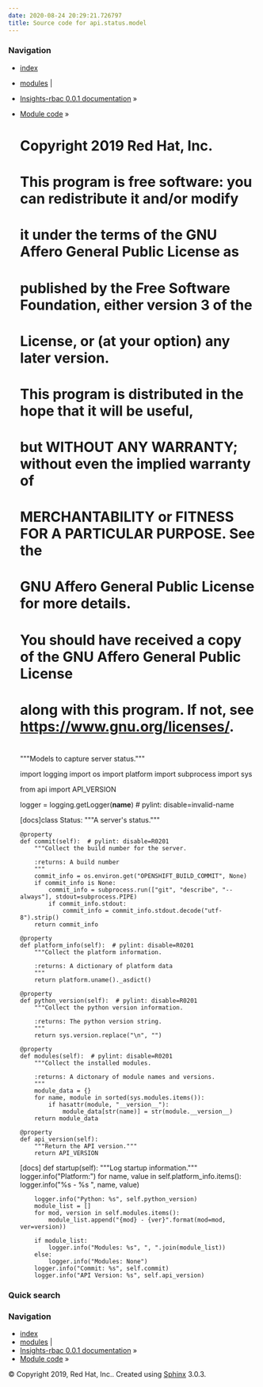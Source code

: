 ```yaml
---
date: 2020-08-24 20:29:21.726797
title: Source code for api.status.model
---
```

### Navigation

  - [index](../../../../genindex/ "General Index")
  - [modules](../../../../py-modindex/ "Python Module Index") |
  - [Insights-rbac 0.0.1 documentation](../../../../index/) »
  - [Module code](../../../index/) »


    #
    # Copyright 2019 Red Hat, Inc.
    #
    # This program is free software: you can redistribute it and/or modify
    # it under the terms of the GNU Affero General Public License as
    # published by the Free Software Foundation, either version 3 of the
    # License, or (at your option) any later version.
    #
    # This program is distributed in the hope that it will be useful,
    # but WITHOUT ANY WARRANTY; without even the implied warranty of
    # MERCHANTABILITY or FITNESS FOR A PARTICULAR PURPOSE.  See the
    # GNU Affero General Public License for more details.
    #
    # You should have received a copy of the GNU Affero General Public License
    # along with this program.  If not, see <https://www.gnu.org/licenses/>.
    #
    
    """Models to capture server status."""
    
    import logging
    import os
    import platform
    import subprocess
    import sys
    
    from api import API_VERSION
    
    logger = logging.getLogger(__name__)  # pylint: disable=invalid-name
    
    
    [docs]class Status:
        """A server's status."""
    
        @property
        def commit(self):  # pylint: disable=R0201
            """Collect the build number for the server.
    
            :returns: A build number
            """
            commit_info = os.environ.get("OPENSHIFT_BUILD_COMMIT", None)
            if commit_info is None:
                commit_info = subprocess.run(["git", "describe", "--always"], stdout=subprocess.PIPE)
                if commit_info.stdout:
                    commit_info = commit_info.stdout.decode("utf-8").strip()
            return commit_info
    
        @property
        def platform_info(self):  # pylint: disable=R0201
            """Collect the platform information.
    
            :returns: A dictionary of platform data
            """
            return platform.uname()._asdict()
    
        @property
        def python_version(self):  # pylint: disable=R0201
            """Collect the python version information.
    
            :returns: The python version string.
            """
            return sys.version.replace("\n", "")
    
        @property
        def modules(self):  # pylint: disable=R0201
            """Collect the installed modules.
    
            :returns: A dictonary of module names and versions.
            """
            module_data = {}
            for name, module in sorted(sys.modules.items()):
                if hasattr(module, "__version__"):
                    module_data[str(name)] = str(module.__version__)
            return module_data
    
        @property
        def api_version(self):
            """Return the API version."""
            return API_VERSION
    
    [docs]    def startup(self):
            """Log startup information."""
            logger.info("Platform:")
            for name, value in self.platform_info.items():
                logger.info("%s - %s ", name, value)
    
            logger.info("Python: %s", self.python_version)
            module_list = []
            for mod, version in self.modules.items():
                module_list.append("{mod} - {ver}".format(mod=mod, ver=version))
    
            if module_list:
                logger.info("Modules: %s", ", ".join(module_list))
            else:
                logger.info("Modules: None")
            logger.info("Commit: %s", self.commit)
            logger.info("API Version: %s", self.api_version)

### Quick search

### Navigation

  - [index](../../../../genindex/ "General Index")
  - [modules](../../../../py-modindex/ "Python Module Index") |
  - [Insights-rbac 0.0.1 documentation](../../../../index/) »
  - [Module code](../../../index/) »

© Copyright 2019, Red Hat, Inc.. Created using
[Sphinx](http://sphinx-doc.org/) 3.0.3.